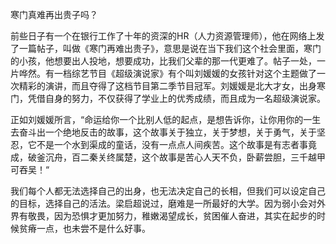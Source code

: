 寒门真难再出贵子吗？

前些日子有一个在银行工作了十年的资深的HR（人力资源管理师），他在网络上发了一篇帖子，叫做《寒门再难出贵子》，意思是说在当下我们这个社会里面，寒门的小孩，他想要出人投地，想要成功，比我们父辈的那一代更难了。帖子一处，一片哗然。有一档综艺节目《超级演说家》有个叫刘媛媛的女孩针对这个主题做了一次精彩的演讲，而且夺得了这档节目第二季节目冠军。刘媛媛是北大才女，出身寒门，凭借自身的努力，不仅获得了学业上的优秀成绩，而且成为一名超级演说家。

正如刘媛媛所言，“命运给你一个比别人低的起点，是想告诉你，让你用你的一生去奋斗出一个绝地反击的故事，这个故事关于独立，关于梦想，关于勇气，关于坚忍，它不是一个水到渠成的童话，没有一点点人间疾苦。这个故事是有志者事竟成，破釜沉舟，百二秦关终属楚，这个故事是苦心人天不负，卧薪尝胆，三千越甲可吞吴！“  

我们每个人都无法选择自己的出身，也无法决定自己的长相，但我们可以设定自己的目标，选择自己的活法。梁启超说过，磨难是一所最好的大学。因为弱小会对外界有敬畏，因为恐惧才更加努力，稚嫩渴望成长，贫困催人奋进，其实在起步的时候贫瘠一点，也未尝不是什么好事。

